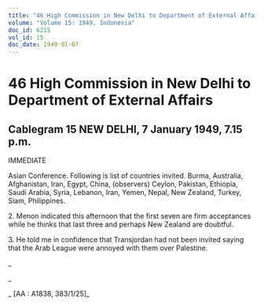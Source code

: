 ```yaml
---
title: "46 High Commission in New Delhi to Department of External Affairs"
volume: "Volume 15: 1949, Indonesia"
doc_id: 6215
vol_id: 15
doc_date: 1949-01-07
---
```


# 46 High Commission in New Delhi to Department of External Affairs

## Cablegram 15 NEW DELHI, 7 January 1949, 7.15 p.m.

IMMEDIATE

Asian Conference. Following is list of countries invited. Burma, Australia, Afghanistan, Iran, Egypt, China, (observers) Ceylon, Pakistan, Ethiopia, Saudi Arabia, Syria, Lebanon, Iran, Yemen, Nepal, New Zealand, Turkey, Siam, Philippines.

2\. Menon indicated this afternoon that the first seven are firm acceptances while he thinks that last three and perhaps New Zealand are doubtful.

3\. He told me in confidence that Transjordan had not been invited saying that the Arab League were annoyed with them over Palestine.

_

_

_ [AA : A1838, 383/1/25]_

